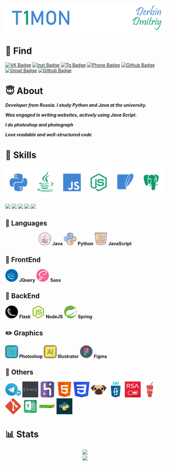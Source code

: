 <img src='pics/nick.png'/>



# 🔎 Find
[![VK Badge](https://img.shields.io/badge/-T1MONVK-blue?style=for-the-badge&logo=vk&logoColor=white&link=https://vk.com/T1MONVK/)](https://vk.com/T1MONVK/) 
[![Inst Badge](https://img.shields.io/badge/-_BEAUTY_IS_A_DUTY_-C13584?style=for-the-badge&logo=instagram&logoColor=white&link=https://www.instagram.com/_beauty_is_a_duty_/)](https://www.instagram.com/_beauty_is_a_duty_/) 
[![Tg Badge](https://img.shields.io/badge/-T1TELEGRAM-0088cc?style=for-the-badge&logo=telegram&logoColor=white&link=https://t.me/T1TELGRAM)](https://t.me/T1TELGRAM) 
[![Phone Badge](https://img.shields.io/badge/-+7(982)%20120%2073%2055-brightgreen?style=for-the-badge&logo=whatsapp&logoColor=white&link=+79821207355)](+79821207355) 
[![Github Badge](https://img.shields.io/badge/-T1MONTWITCH-6441a5?style=for-the-badge&logo=twitch&logoColor=white&link=https://www.twitch.tv/t1montwitch)](https://www.twitch.tv/t1montwitch) 
[![Gmail Badge](https://img.shields.io/badge/-derbindima5@gmail.com-c14438?style=for-the-badge&logo=Gmail&logoColor=white&link=mailto:derbindima5@gmail.com)](mailto:derbindima5@gmail.com) 
[![Github Badge](https://img.shields.io/badge/-T1GIT-grey?style=for-the-badge&logo=github&logoColor=white&link=https://github.com/T1GIT/)](https://www.github.com/T1GIT/) 


# 😇 About
***Developer from Russia. I study Python and Java at the university.***

***Was engaged in writing websites, actively using Java Script.***

***I do photoshop and photograph***

***Love readable and well-structured code***


# 💪 Skills
<img src='pics/langs.png' alt="Skills"/>

![](https://img.shields.io/badge/OS-Windows%2010-informational?style=flat-square&logo=windows&logoColor=4186d3&color=0a9c6d)
![](https://img.shields.io/badge/IDE-PyCharm-informational?style=flat-square&logo=pycharm&logoColor=4186d3&color=0a9c6d)
![](https://img.shields.io/badge/IDE-ItelliJ-informational?style=flat-square&logo=intellij-idea&logoColor=4186d3&color=0a9c6d)
![](https://img.shields.io/badge/Processor-Intel%20Core%20I5%207500U-informational?style=flat-square&logo=intel&logoColor=4186d3&color=0a9c6d)
![](https://img.shields.io/badge/Video%20Card-Nvidia%20GeForce%20GTX%20950M-informational?style=flat-square&logo=nvidia&logoColor=4186d3&color=0a9c6d)

## 👅 Languages
<div align="center">
    <span>
        <img src='icons/skills/java.png' width="40" height="40"/> 
        <b>Java</b>
    </span>
    <span>
        <img src='icons/skills/python.png' width="40" height="40"/> 
        <b>Python</b>
    </span>
    <span>
        <img src='icons/skills/js.png' width="40" height="40"/> 
        <b>JavaScript</b>
    </span>
</div>

## 👀 FrontEnd
<img src='icons/skills/jquery.png' width="40" height="40"/> 
<b>JQuery</b>
<img src='icons/skills/sass.png' width="40" height="40"/> 
<b>Sass</b>

## 📡 BackEnd
<img src='icons/skills/flasks.png' width="40" height="40"/> 
<b>Flask</b>
<img src='icons/skills/nodejs.png' width="40" height="40"/> 
<b>NodeJS</b>
<img src='icons/skills/spring.png' width="40" height="40"/> 
<b>Spring</b>

## ✏️ Graphics
<img src='icons/skills/ps.png' width="40" height="40"/> 
<b>Photoshop</b>
<img src='icons/skills/ai.png' width="40" height="40"/> 
<b>Illustrator</b>
<img src='icons/skills/figma.png' width="40" height="40"/> 
<b>Figma</b>

## 📜 Others
<p>
    <img src='icons/other/bot.png' width="50" height="50"/>
    <img src='icons/other/gson.png' width="50" height="50"/>
    <img src='icons/other/heroku.png' width="50" height="50"/>
    <img src='icons/other/html.png' width="50" height="50"/>
    <img src='icons/other/css.png' width="50" height="50"/>
    <img src='icons/other/pug.svg' width="50" height="50"/>
    <img src='icons/other/ajax.png' width="50" height="50"/>
    <img src='icons/other/rsa.jpg' width="50" height="50"/>
    <img src='icons/other/gulp.png' width="50" height="50"/>
    <img src='icons/other/git.svg' width="50" height="50"/>
    <img src='icons/other/vba.png' width="50" height="50"/>
    <img src='icons/other/pygame.png' width="50" height="50"/>
    <img src='icons/other/tkinter.png' width="50" height="50"/>
</p>


# 📊 Stats

<div align="center">
    <img src="https://github-readme-stats.vercel.app/api?username=T1GIT&show_icons=true&theme=radical&hide=issues,contribs&include_all_commits=true)](https://github.com/T1GIT/github-readme-stats&custom_title=Statistics" align="center" />
</div> 

<div align="center">
    <img src="https://github-readme-stats.vercel.app/api/top-langs/?username=T1GIT&exclude_repo=Player&theme=vue-dark&layout=compact&langs_count=4)](https://github.com/anuraghazra/github-readme-stats" align="center" />
</div> 
